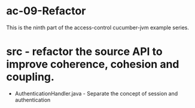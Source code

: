 ac-09-Refactor
==============

This is the ninth part of the access-control cucumber-jvm example series.

# src - refactor the source API to improve coherence, cohesion and coupling.
* AuthenticationHandler.java - Separate the concept of session and authentication

